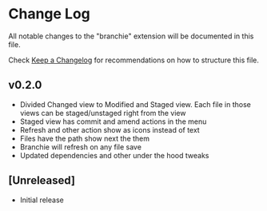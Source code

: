 # Change Log

All notable changes to the "branchie" extension will be documented in this file.

Check [Keep a Changelog](http://keepachangelog.com/) for recommendations on how to structure this file.

## v0.2.0

- Divided Changed view to Modified and Staged view. Each file in those views can be staged/unstaged right from the view
- Staged view has commit and amend actions in the menu
- Refresh and other action show as icons instead of text
- Files have the path show next the them
- Branchie will refresh on any file save
- Updated dependencies and other under the hood tweaks

## [Unreleased]

- Initial release